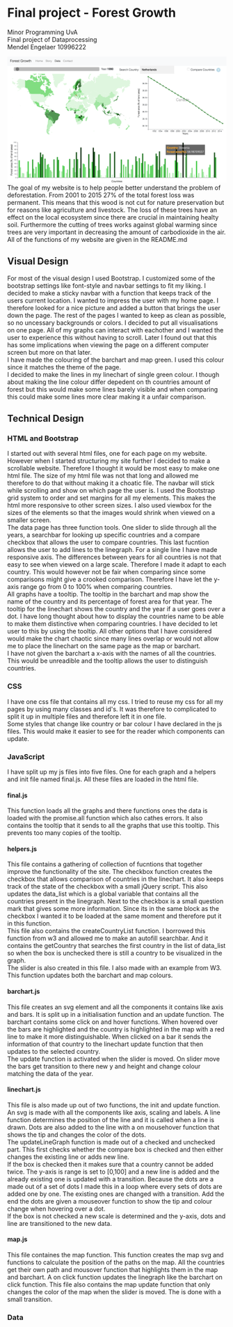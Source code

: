 # Final project - Forest Growth
Minor Programming UvA  
Final project of Dataprocessing  
Mendel Engelaer 10996222

![alt text](https://github.com/Mensel123/final_project/blob/master/doc/screenshots/dataPage.png)
The goal of my website is to help people better understand the problem of deforestation. From 2001 to 2015 27% of the 
total forest loss was permanent. This means that this wood is not cut for nature preservation but for reasons like agriculture
and livestock. The loss of these trees have an effect on the local ecosystem since there are crucial in maintaining healty soil. 
Furthermore the cutting of trees works against global warming since trees are very important in decreasing the amount of 
carbodioxide in the air. All of the functions of my website are given in the README.md

## Visual Design
For most of the visual design I used Bootstrap. I customized some of the bootstrap settings like font-style and navbar settings
to fit my liking. I decided to make a sticky navbar with a function that keeps track of the users current location. 
I wanted to impress the user with my home page. I therefore looked for a nice picture and added a button that brings the user
down the page. The rest of the pages I wanted to keep as clean as possible, so no uncessary backgrounds or colors. I decided
to put all visualisations on one page. All of my graphs can interact with eachother and I wanted the user to experience this
without having to scroll. Later I found out that this has some implications when viewing the page on a different computer screen
but more on that later.  
I have made the colouring of the barchart and map green. I used this colour since it matches the theme of the page.  
I decided to make the lines in my linechart of single green colour. I though about making the line colour differ depedent on th
countries amount of forest but this would make some lines barely visible and when comparing this could make some lines more 
clear making it a unfair comparison. 

## Technical Design
### HTML and Bootstrap
I started out with several html files, one for each page on my website. However when I started structuring my site further I
decided to make a scrollable website. Therefore I thought it would be most easy to make one html file. The size of my html
file was not that long and allowed me therefore to do that without making it a choatic file. The navbar will stick while scrolling
and show on which page the user is. I used the Bootstrap grid system to order and set margins for all my elements. This makes
the html more responsive to other screen sizes. I also used viewbox for the sizes of the elements so that the images would 
shrink when viewed on a smaller screen.  
The data page has three function tools. One slider to slide through all the years, a searchbar for looking up specific countries
and a compare checkbox that allows the user to compare countries. This last fucntion allows the user to add lines to the 
linegraph. For a single line I have made responsive axis. The differences between years for all countries is not that easy to 
see when viewed on a large scale. Therefore I made it adapt to each country. This would however not be fair when comparing since
some comparisons might give a crooked comparison. Therefore I have let the y-axis range go from 0 to 100% when comparing 
countries.  
All graphs have a tooltip. The tooltip in the barchart and map show the name of the country and its percentage of forest area
for that year. The tooltip for the linechart shows the country and the year if a user goes over a dot. I have long thought
about how to display the countries name to be able to make them distinctive when comparing countries. I have decided to let user
to this by using the tooltip. All other options that I have considered would make the chart chaotic since many lines overlap 
or would not allow me to place the linechart on the same page as the map or barchart.  
I have not given the barchart a x-axis with the names of all the countries. This would be unreadible and the tooltip allows
the user to distinguish countries. 

### CSS
I have one css file that contains all my css. I tried to reuse my css for all my pages by using many classes and id's. It was
therefore to complicated to split it up in multiple files and therefore left it in one file.  
Some styles that change like country or bar colour I have declared in the js files. This would make it easier to see for 
the reader which components can update. 

### JavaScript
I have split up my js files into five files. One for each graph and a helpers and init file named final.js. All these files
are loaded in the html file. 

#### final.js
This function loads all the graphs and there functions ones the data is loaded with the promise.all function which also cathes
errors.
It also contains the tooltip that it sends to all the graphs that use this tooltip. This prevents too many copies 
of the tooltip.

#### helpers.js
This file contains a gathering of collection of fucntions that together improve the functionality of the site.
The checkbox function creates the checkbox that allows comparison of countries in the linechart. It also keeps track
of the state of the checkbox with a small jQuery script. This also updates the data_list which is a global variable that 
contains all the countries present in the linegraph. Next to the checkbox is a small question mark that gives some more 
information. Since its in the same block as the checkbox I wanted it to be loaded at the same moment and therefore put it in 
this function.  
This file also contains the createCountryList function. I borrowed this function from w3 and allowed me to make an autofill 
searchbar. And it contains the getCountry that searches the first country in the list of data_list so when the box is unchecked
there is still a country to be visualized in the graph.  
The slider is also created in this file. I also made with an example from W3. This function updates both the barchart and
map colours. 

#### barchart.js
This file creates an svg element and all the components it contains like axis and bars. It is split up in a initialisation function
and an update function. The barchart contains some click on and hover functions. When hovered over the bars are 
highlighted and the country is highlighted in the map with a red line to make it more distinguishable. When clicked on a bar
it sends the information of that country to the linechart update function that then updates to the selected country.  
The update function is activated when the slider is moved. On slider move the bars get transition to there new y and height and
change colour matching the data of the year. 

#### linechart.js
This file is also made up out of two functions, the init and update function. An svg is made with all the components like axis,
scaling and labels. A line function determines the position of the line and it is called when a line is drawn. Dots are also
added to the line with a on mousehover function that shows the tip and changes the color of the dots.  
The updateLineGraph function is made out of a checked and unchecked part. This first checks whether the compare box is checked
and then either changes the existing line or adds new line.  
If the box is checked then it makes sure that a country cannot be added twice. The y-axis is range is set to [0,100] and a new
line is added and the already existing one is updated with a transition. Because the dots are a made out of a set of dots I made
this in a loop where every sets of dots are added one by one. The existing ones are changed with a transition. Add the end
the dots are given a mouseover function to show the tip and colour change when hovering over a dot.  
If the box is not checked a new scale is determined and the y-axis, dots and line are transitioned to the new data.

#### map.js
This file containes the map function. This function creates the map svg and functions to calculate the position of the 
paths on the map. All the countries get their own path and mousover function that highlights them in the map and barchart.
A on click function updates the linegraph like the barchart on click function. This file also contains the map update function
that only changes the color of the map when the slider is moved. The is done with a small transition.

### Data



